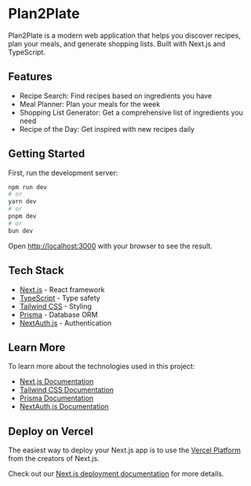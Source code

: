 # Plan2Plate

Plan2Plate is a modern web application that helps you discover recipes, plan your meals, and generate shopping lists. Built with Next.js and TypeScript.

## Features

- Recipe Search: Find recipes based on ingredients you have
- Meal Planner: Plan your meals for the week
- Shopping List Generator: Get a comprehensive list of ingredients you need
- Recipe of the Day: Get inspired with new recipes daily

## Getting Started

First, run the development server:

```bash
npm run dev
# or
yarn dev
# or
pnpm dev
# or
bun dev
```

Open [http://localhost:3000](http://localhost:3000) with your browser to see the result.

## Tech Stack

- [Next.js](https://nextjs.org) - React framework
- [TypeScript](https://www.typescriptlang.org) - Type safety
- [Tailwind CSS](https://tailwindcss.com) - Styling
- [Prisma](https://www.prisma.io) - Database ORM
- [NextAuth.js](https://next-auth.js.org) - Authentication

## Learn More

To learn more about the technologies used in this project:

- [Next.js Documentation](https://nextjs.org/docs)
- [Tailwind CSS Documentation](https://tailwindcss.com/docs)
- [Prisma Documentation](https://www.prisma.io/docs)
- [NextAuth.js Documentation](https://next-auth.js.org/getting-started/introduction)

## Deploy on Vercel

The easiest way to deploy your Next.js app is to use the [Vercel Platform](https://vercel.com/new?utm_medium=default-template&filter=next.js&utm_source=create-next-app&utm_campaign=create-next-app-readme) from the creators of Next.js.

Check out our [Next.js deployment documentation](https://nextjs.org/docs/app/building-your-application/deploying) for more details.
